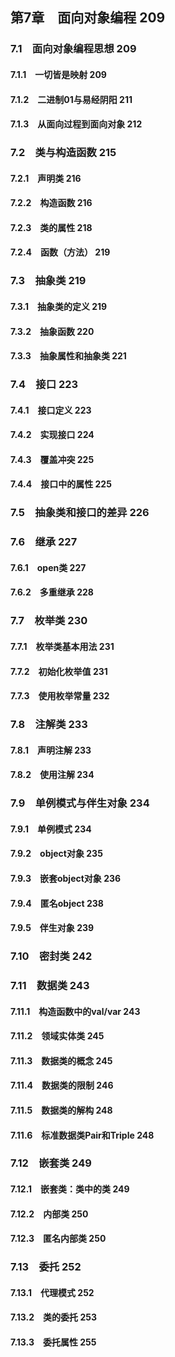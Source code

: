 ## 第7章　面向对象编程 209
### 7.1　面向对象编程思想 209
#### 7.1.1　一切皆是映射 209
#### 7.1.2　二进制01与易经阴阳 211
#### 7.1.3　从面向过程到面向对象 212
### 7.2　类与构造函数 215
#### 7.2.1　声明类 216
#### 7.2.2　构造函数 216
#### 7.2.3　类的属性 218
#### 7.2.4　函数（方法） 219
### 7.3　抽象类 219
#### 7.3.1　抽象类的定义 219
#### 7.3.2　抽象函数 220
#### 7.3.3　抽象属性和抽象类 221
### 7.4　接口 223
#### 7.4.1　接口定义 223
#### 7.4.2　实现接口 224
#### 7.4.3　覆盖冲突 225
#### 7.4.4　接口中的属性 225
### 7.5　抽象类和接口的差异 226
### 7.6　继承 227
#### 7.6.1　open类 227
#### 7.6.2　多重继承 228
### 7.7　枚举类 230
#### 7.7.1　枚举类基本用法 231
#### 7.7.2　初始化枚举值 231
#### 7.7.3　使用枚举常量 232
### 7.8　注解类 233
#### 7.8.1　声明注解 233
#### 7.8.2　使用注解 234
### 7.9　单例模式与伴生对象 234
#### 7.9.1　单例模式 234
#### 7.9.2　object对象 235
#### 7.9.3　嵌套object对象 236
#### 7.9.4　匿名object 238
#### 7.9.5　伴生对象 239
### 7.10　密封类 242
### 7.11　数据类 243
#### 7.11.1　构造函数中的val/var 243
#### 7.11.2　领域实体类 245
#### 7.11.3　数据类的概念 245
#### 7.11.4　数据类的限制 246
#### 7.11.5　数据类的解构 248
#### 7.11.6　标准数据类Pair和Triple 248
### 7.12　嵌套类 249
#### 7.12.1　嵌套类：类中的类 249
#### 7.12.2　内部类 250
#### 7.12.3　匿名内部类 250
### 7.13　委托 252
#### 7.13.1　代理模式 252
#### 7.13.2　类的委托 253
#### 7.13.3　委托属性 255
